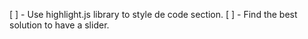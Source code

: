 [ ] - Use highlight.js library to style de code section.
[ ] - Find the best solution to have a slider.
	<!-- 
	SLIDER SECTION:
		1. http://jqueryui.com/slider/#range 
		2. https://refreshless.com/nouislider
		3. http://thenewcode.com/757/Playing-With-The-HTML5-range-Slider-Input
	-->